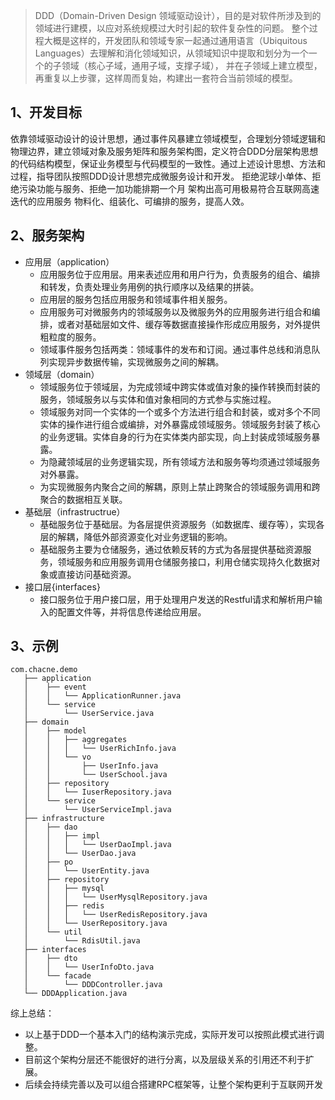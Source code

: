 > DDD（Domain-Driven Design 领域驱动设计），目的是对软件所涉及到的领域进行建模，以应对系统规模过大时引起的软件复杂性的问题。
> 整个过程大概是这样的，开发团队和领域专家一起通过通用语言（Ubiquitous Languages）去理解和消化领域知识，从领域知识中提取和划分为一个一个的子领域（核心子域，通用子域，支撑子域），
> 并在子领域上建立模型，再重复以上步骤，这样周而复始，构建出一套符合当前领域的模型。

1、开发目标
--
依靠领域驱动设计的设计思想，通过事件风暴建立领域模型，合理划分领域逻辑和物理边界，建立领域对象及服务矩阵和服务架构图，定义符合DDD分层架构思想的代码结构模型，保证业务模型与代码模型的一致性。通过上述设计思想、方法和过程，指导团队按照DDD设计思想完成微服务设计和开发。
拒绝泥球小单体、拒绝污染功能与服务、拒绝一加功能排期一个月
架构出高可用极易符合互联网高速迭代的应用服务
物料化、组装化、可编排的服务，提高人效。

2、服务架构
--
* 应用层（application）
    * 应用服务位于应用层。用来表述应用和用户行为，负责服务的组合、编排和转发，负责处理业务用例的执行顺序以及结果的拼装。
    * 应用层的服务包括应用服务和领域事件相关服务。
    * 应用服务可对微服务内的领域服务以及微服务外的应用服务进行组合和编排，或者对基础层如文件、缓存等数据直接操作形成应用服务，对外提供粗粒度的服务。
    * 领域事件服务包括两类：领域事件的发布和订阅。通过事件总线和消息队列实现异步数据传输，实现微服务之间的解耦。
* 领域层（domain）
    * 领域服务位于领域层，为完成领域中跨实体或值对象的操作转换而封装的服务，领域服务以与实体和值对象相同的方式参与实施过程。
	* 领域服务对同一个实体的一个或多个方法进行组合和封装，或对多个不同实体的操作进行组合或编排，对外暴露成领域服务。领域服务封装了核心的业务逻辑。实体自身的行为在实体类内部实现，向上封装成领域服务暴露。
	* 为隐藏领域层的业务逻辑实现，所有领域方法和服务等均须通过领域服务对外暴露。
	* 为实现微服务内聚合之间的解耦，原则上禁止跨聚合的领域服务调用和跨聚合的数据相互关联。
* 基础层（infrastructrue）
    * 基础服务位于基础层。为各层提供资源服务（如数据库、缓存等），实现各层的解耦，降低外部资源变化对业务逻辑的影响。
    * 基础服务主要为仓储服务，通过依赖反转的方式为各层提供基础资源服务，领域服务和应用服务调用仓储服务接口，利用仓储实现持久化数据对象或直接访问基础资源。
* 接口层{interfaces}
    * 接口服务位于用户接口层，用于处理用户发送的Restful请求和解析用户输入的配置文件等，并将信息传递给应用层。

3、示例
--
```
com.chacne.demo
   ├── application
   │	├── event
   │	│   └── ApplicationRunner.java	
   │	└── service
   │	    └── UserService.java	
   ├── domain
   │	├── model
   │	│   ├── aggregates
   │	│   │   └── UserRichInfo.java	
   │	│   └── vo
   │	│       ├── UserInfo.java	
   │	│       └── UserSchool.java	
   │	├── repository
   │	│   └── IuserRepository.java	
   │	└── service
   │	    └── UserServiceImpl.java	
   ├── infrastructure
   │	├── dao
   │	│   ├── impl
   │	│   │   └── UserDaoImpl.java	
   │	│   └── UserDao.java	
   │	├── po
   │	│   └── UserEntity.java	
   │	├── repository
   │	│   ├── mysql
   │	│   │   └── UserMysqlRepository.java
   │	│   ├── redis
   │	│   │   └── UserRedisRepository.java		
   │	│   └── UserRepository.java	
   │	└── util
   │	    └── RdisUtil.java
   ├── interfaces
   │	├── dto
   │	│	└── UserInfoDto.java	
   │	└── facade
   │		└── DDDController.java
   └── DDDApplication.java
```

综上总结：
* 以上基于DDD一个基本入门的结构演示完成，实际开发可以按照此模式进行调整。
* 目前这个架构分层还不能很好的进行分离，以及层级关系的引用还不利于扩展。
* 后续会持续完善以及可以组合搭建RPC框架等，让整个架构更利于互联网开发





























































